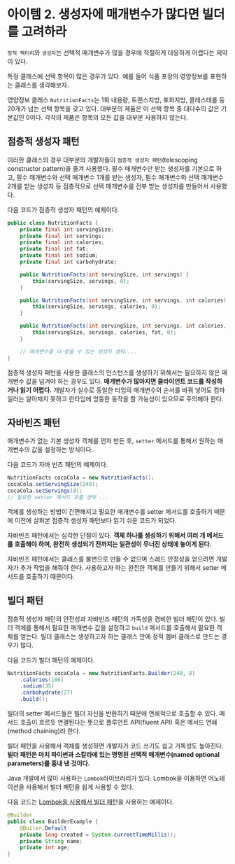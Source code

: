 # 아이템 2. 생성자에 매개변수가 많다면 빌더를 고려하라

```정적 팩터리```와 ```생성자```는 선택적 매개변수가 많을 경우에 적절하게 대응하게 어렵다는 제약이 있다.

특정 클래스에 선택 항목이 많은 경우가 있다. 예를 들어 식품 포장의 영양정보를 표현하는 클래스를 생각해보자.

영양정보 클래스 ```NutritionFacts```는 1회 내용량, 트랜스지방, 포화지방, 콜레스테롤 등 20개가 넘는 선택 항목을 갖고 있다. 대부분의 제품은 이 선택 항목 중 대다수의 값은 기본값인 0이다. 각각의 제품은 항목의 모든 값을 대부분 사용하지 않는다.

## 점층적 생성자 패턴
이러한 클래스의 경우 대부분의 개발자들이 ```점층적 생성자 패턴```(telescoping constructor pattern)을 즐겨 사용했다. 필수 매개변수만 받는 생성자를 기본으로 하고, 필수 매개변수와 선택 매개변수 1개를 받는 생성자, 필수 매개변수와 선택 매개변수 2개를 받는 생성자 등 점층적으로 선택 매개변수를 전부 받는 생성자를 만들어서 사용했다.

다음 코드가 점층적 생성자 패턴의 예제이다.

```java
public class NutritionFacts {
    private final int servingSize;
    private final int servings;
    private final int calories;
    private final int fat;
    private final int sodium;
    private final int carbohydrate;

    public NutritionFacts(int servingSize, int servings) {
        this(servingSize, servings, 0);
    }

    public NutritionFacts(int servingSize, int servings, int calories) {
        this(servingSize, servings, calories, 0);
    }

    public NutritionFacts(int servingSize, int servings, int calories, int fat) {
        this(servingSize, servings, calories, fat, 0);
    }

    // 매개변수를 더 받을 수 있는 생성자 생략....
}
```

점층적 생성자 패턴을 사용한 클래스의 인스턴스를 생성하기 위해서는 필요하지 않은 매개변수 값을 넘겨야 하는 경우도 있다. <b>매개변수가 많아지면 클라이언트 코드를 작성하거나 읽기 어렵다.</b> 개발자가 실수로 동일한 타입의 매개변수의 순서를 바꿔 넣어도 컴파일러는 알아채지 못하고 런타임에 엉뚱한 동작을 할 가능성이 있으므로 주의해야 한다.

## 자바빈즈 패턴
매개변수가 없는 기본 생성자 객체를 먼저 만든 후, ```setter``` 메서드를 통해서 원하는 매개변수의 값을 설정하는 방식이다.

다음 코드가 자바 빈즈 패턴의 예제이다.

```java
NutritionFacts cocaCola = new NutritionFacts();
cocaCola.setServingSize(240);
cocaCola.setServings(8);
// 필요한 setter 메서드 호출 생략 ...
```

객체를 생성하는 방법이 간편해지고 필요한 매개변수를 setter 메서드를 호출하기 때문에 이전에 살펴본 점층적 생성자 패턴보다 읽기 쉬운 코드가 되었다.

자바빈즈 패턴에서는 심각한 단점이 있다. <b>객체 하나를 생성하기 위해서 여러 개 메서드를 호출해야 하며, 완전히 생성되기 전까지는 일관성이 무너진 상태에 놓이게 된다.</b>

자바빈즈 패턴에서는 클래스를 불변으로 만들 수 없으며 스레드 안정성을 얻으려면 개발자가 추가 작업을 해줘야 한다. 사용하고자 하는 완전한 객체를 만들기 위해서 setter 메서드를 호출하기 때문이다.

## 빌더 패턴
점층적 생성자 패턴의 안전성과 자바빈즈 패턴의 가독성을 겸비한 빌더 패턴이 있다. 빌더 객체를 통해서 필요한 매개변수 값을 설정하고 ```build``` 메서드를 호출해서 필요한 객체를 얻는다. 빌더 클래스는 생성하고자 하는 클래스 안에 정적 멤버 클래스로 만드는 경우가 많다.

다음 코드가 빌더 패턴의 예제이다.

```java
NutritionFacts cocaCola = new NutritionFacts.Builder(240, 8)
    .calories(100)
    .sodium(35)
    .carbohydrate(27)
    .build();
```

빌더의 setter 메서드들은 빌더 자신을 반환하기 때문에 연쇄적으로 호출할 수 있다. 메서드 호출이 흐르듯 연결된다는 뜻으로 플루언트 API(fluent API) 혹은 메서드 연쇄(method chaining)라 한다.

빌더 패턴을 사용해서 객체를 생성하면 개발자가 코드 쓰기도 쉽고 가독성도 높아진다. <b>빌더 패턴은 마치 파이썬과 스칼라에 있는 명명된 선택적 매개변수(named optional parameters)를 흉내 낸 것이다.</b>

Java 개발에서 많이 사용하는 ```Lombok```라이브러리가 있다. Lombok을 이용하면 어노테이션을 사용해서 빌더 패턴을 쉽게 사용할 수 있다.

다음 코드는 [Lombok을 사용해서 빌더 패턴](https://projectlombok.org/features/Builder)을 사용하는 예제이다.

```java
@Builder
public class BuilderExample {
    @Builer.Default
    private long created = System.currentTimeMillis();
    private String name;
    private int age;
}
```
